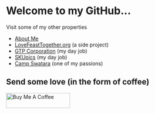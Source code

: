 # Welcome to my GitHub...
Visit some of my other properties
- [About Me](http://jmshearer.com)
- [LoveFeastTogether.org](https://lovefeasttogether.org) (a side project)
- [GTP Corporation](https://www.gtpcorp.com) (my day job)
- [SKUpics](https://www.skupics.com) (my day job)
- [Camp Swatara](http://www.campswatara.org) (one of my passions)

## Send some love (in the form of coffee)
<a href="https://www.buymeacoffee.com/jmshearer" target="_blank"><img src="https://cdn.buymeacoffee.com/buttons/default-orange.png" alt="Buy Me A Coffee" height="41" width="174"></a>
